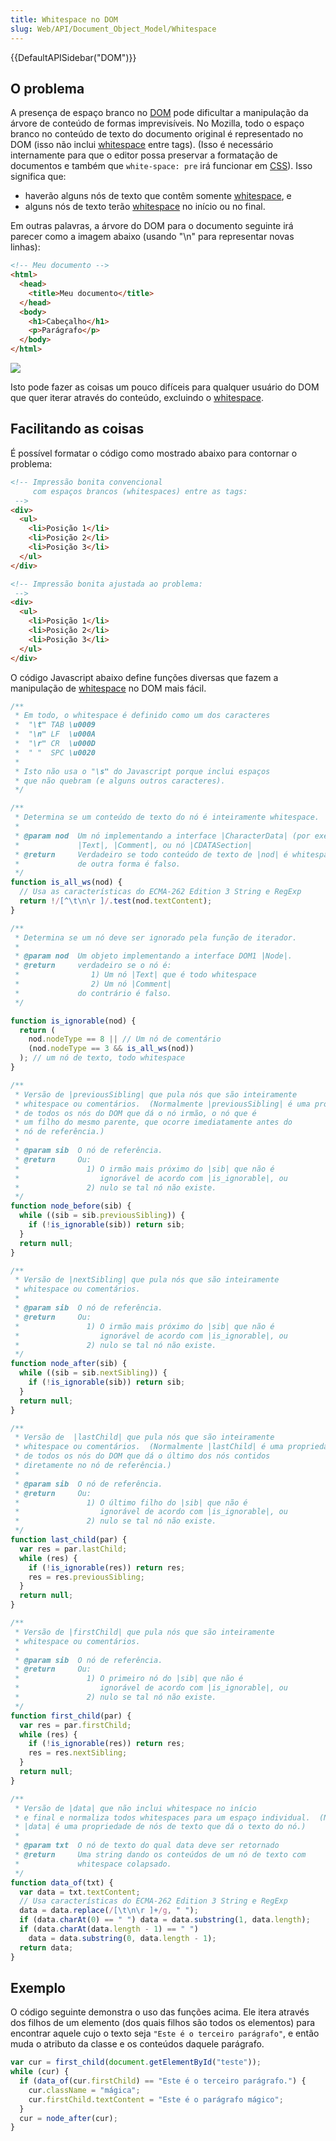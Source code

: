 ```yaml
---
title: Whitespace no DOM
slug: Web/API/Document_Object_Model/Whitespace
---
```


{{DefaultAPISidebar("DOM")}}

## O problema

A presença de espaço branco no [DOM](/pt-BR/docs/Web/API/Document_Object_Model) pode dificultar a manipulação da árvore de conteúdo de formas imprevisíveis. No Mozilla, todo o espaço branco no conteúdo de texto do documento original é representado no DOM (isso não inclui [whitespace](/pt-BR/docs/Web/API/Document_Object_Model/Whitespace) entre tags). (Isso é necessário internamente para que o editor possa preservar a formatação de documentos e também que `white-space: pre` irá funcionar em [CSS](/pt-BR/docs/Web/CSS)). Isso significa que:

- haverão alguns nós de texto que contêm somente [whitespace](/pt-BR/docs/Web/API/Document_Object_Model/Whitespace), e
- alguns nós de texto terão [whitespace](/pt-BR/docs/Web/API/Document_Object_Model/Whitespace) no início ou no final.

Em outras palavras, a árvore do DOM para o documento seguinte irá parecer como a imagem abaixo (usando "\n" para representar novas linhas):

```html
<!-- Meu documento -->
<html>
  <head>
    <title>Meu documento</title>
  </head>
  <body>
    <h1>Cabeçalho</h1>
    <p>Parágrafo</p>
  </body>
</html>
```

![](whitespace_tree.png)

Isto pode fazer as coisas um pouco difíceis para qualquer usuário do DOM que quer iterar através do conteúdo, excluindo o [whitespace](/pt-BR/docs/Web/API/Document_Object_Model/Whitespace).

## Facilitando as coisas

É possível formatar o código como mostrado abaixo para contornar o problema:

```html
<!-- Impressão bonita convencional
     com espaços brancos (whitespaces) entre as tags:
 -->
<div>
  <ul>
    <li>Posição 1</li>
    <li>Posição 2</li>
    <li>Posição 3</li>
  </ul>
</div>

<!-- Impressão bonita ajustada ao problema:
 -->
<div>
  <ul>
    <li>Posição 1</li>
    <li>Posição 2</li>
    <li>Posição 3</li>
  </ul>
</div>
```

O código Javascript abaixo define funções diversas que fazem a manipulação de [whitespace](/pt-BR/docs/Web/API/Document_Object_Model/Whitespace) no DOM mais fácil.

```js
/**
 * Em todo, o whitespace é definido como um dos caracteres
 *  "\t" TAB \u0009
 *  "\n" LF  \u000A
 *  "\r" CR  \u000D
 *  " "  SPC \u0020
 *
 * Isto não usa o "\s" do Javascript porque inclui espaços
 * que não quebram (e alguns outros caracteres).
 */

/**
 * Determina se um conteúdo de texto do nó é inteiramente whitespace.
 *
 * @param nod  Um nó implementando a interface |CharacterData| (por exemplo:
 *             |Text|, |Comment|, ou nó |CDATASection|
 * @return     Verdadeiro se todo conteúdo de texto de |nod| é whitespace,
 *             de outra forma é falso.
 */
function is_all_ws(nod) {
  // Usa as características do ECMA-262 Edition 3 String e RegExp
  return !/[^\t\n\r ]/.test(nod.textContent);
}

/**
 * Determina se um nó deve ser ignorado pela função de iterador.
 *
 * @param nod  Um objeto implementando a interface DOM1 |Node|.
 * @return     verdadeiro se o nó é:
 *                1) Um nó |Text| que é todo whitespace
 *                2) Um nó |Comment|
 *             do contrário é falso.
 */

function is_ignorable(nod) {
  return (
    nod.nodeType == 8 || // Um nó de comentário
    (nod.nodeType == 3 && is_all_ws(nod))
  ); // um nó de texto, todo whitespace
}

/**
 * Versão de |previousSibling| que pula nós que são inteiramente
 * whitespace ou comentários.  (Normalmente |previousSibling| é uma propriedade
 * de todos os nós do DOM que dá o nó irmão, o nó que é
 * um filho do mesmo parente, que ocorre imediatamente antes do
 * nó de referência.)
 *
 * @param sib  O nó de referência.
 * @return     Ou:
 *               1) O irmão mais próximo do |sib| que não é
 *                  ignorável de acordo com |is_ignorable|, ou
 *               2) nulo se tal nó não existe.
 */
function node_before(sib) {
  while ((sib = sib.previousSibling)) {
    if (!is_ignorable(sib)) return sib;
  }
  return null;
}

/**
 * Versão de |nextSibling| que pula nós que são inteiramente
 * whitespace ou comentários.
 *
 * @param sib  O nó de referência.
 * @return     Ou:
 *               1) O irmão mais próximo do |sib| que não é
 *                  ignorável de acordo com |is_ignorable|, ou
 *               2) nulo se tal nó não existe.
 */
function node_after(sib) {
  while ((sib = sib.nextSibling)) {
    if (!is_ignorable(sib)) return sib;
  }
  return null;
}

/**
 * Versão de  |lastChild| que pula nós que são inteiramente
 * whitespace ou comentários.  (Normalmente |lastChild| é uma propriedade
 * de todos os nós do DOM que dá o último dos nós contidos
 * diretamente no nó de referência.)
 *
 * @param sib  O nó de referência.
 * @return     Ou:
 *               1) O último filho do |sib| que não é
 *                  ignorável de acordo com |is_ignorable|, ou
 *               2) nulo se tal nó não existe.
 */
function last_child(par) {
  var res = par.lastChild;
  while (res) {
    if (!is_ignorable(res)) return res;
    res = res.previousSibling;
  }
  return null;
}

/**
 * Versão de |firstChild| que pula nós que são inteiramente
 * whitespace ou comentários.
 *
 * @param sib  O nó de referência.
 * @return     Ou:
 *               1) O primeiro nó do |sib| que não é
 *                  ignorável de acordo com |is_ignorable|, ou
 *               2) nulo se tal nó não existe.
 */
function first_child(par) {
  var res = par.firstChild;
  while (res) {
    if (!is_ignorable(res)) return res;
    res = res.nextSibling;
  }
  return null;
}

/**
 * Versão de |data| que não inclui whitespace no início
 * e final e normaliza todos whitespaces para um espaço individual.  (Normalmente
 * |data| é uma propriedade de nós de texto que dá o texto do nó.)
 *
 * @param txt  O nó de texto do qual data deve ser retornado
 * @return     Uma string dando os conteúdos de um nó de texto com
 *             whitespace colapsado.
 */
function data_of(txt) {
  var data = txt.textContent;
  // Usa características do ECMA-262 Edition 3 String e RegExp
  data = data.replace(/[\t\n\r ]+/g, " ");
  if (data.charAt(0) == " ") data = data.substring(1, data.length);
  if (data.charAt(data.length - 1) == " ")
    data = data.substring(0, data.length - 1);
  return data;
}
```

## Exemplo

O código seguinte demonstra o uso das funções acima. Ele itera através dos filhos de um elemento (dos quais filhos são todos os elementos) para encontrar aquele cujo o texto seja `"Este é o terceiro parágrafo"`, e então muda o atributo da classe e os conteúdos daquele parágrafo.

```js
var cur = first_child(document.getElementById("teste"));
while (cur) {
  if (data_of(cur.firstChild) == "Este é o terceiro parágrafo.") {
    cur.className = "mágica";
    cur.firstChild.textContent = "Este é o parágrafo mágico";
  }
  cur = node_after(cur);
}
```
